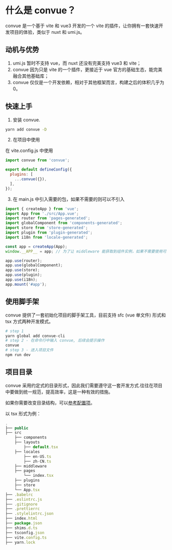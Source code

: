 # 什么是 convue？

convue 是一个基于 vite 和 vue3 开发的一个 vite 的插件，让你拥有一套快速开发项目的体验，类似于 nuxt 和 umi.js。

## 动机与优势

1. umi.js 暂时不支持 vue，而 nuxt 还没有完美支持 vue3 和 vite；
2. convue 因为只是 vite 的一个插件，更接近于 vue 官方的基础生态，能完美融合其他基础库；
3. convue 仅仅是一个开发依赖，相对于其他框架而言，构建之后的体积几乎为 0。

## 快速上手

1. 安装 convue.

```bash
yarn add convue -D
```

2. 在项目中使用

在 vite.config.js 中使用

```js
import convue from 'convue';

export default defineConfig({
  plugins: [
    ...convue({}),
  ],
});
```

3. 在 main.js 中引入需要的包，如果不需要的则可以不引入

```js
import { createApp } from 'vue';
import App from './src/App.vue';
import router from 'pages-generated';
import globalComponent from 'components-generated';
import store from 'store-generated';
import plugin from 'plugin-generated';
import i18n from 'locale-generated';

const app = createApp(App);
window.__APP__ = app; // 为了让 middleware 能获取到组件实例，如果不需要使用可以移除该行

app.use(router);
app.use(globalComponent);
app.use(store);
app.use(plugin);
app.use(i18n);
app.mount('#app');
```

## 使用脚手架

convue 提供了一套初始化项目的脚手架工具，目前支持 sfc (vue 单文件) 形式和 tsx 方式两种开发模式。

```bash
# step 1
yarn global add convue-cli
# step 2 - 在命令行中输入 convue, 后续会提示操作
convue
# step 3 - 进入项目文件
npm run dev
```

## 项目目录

convue 采用约定式的目录形式，因此我们需要遵守这一套开发方式.往往在项目中要做到统一规范，提高效率，这是一种有效的措施。

如果你需要改变目录结构，可以[参考配置项](/convue/config/page)。

以 tsx 形式为例：

```js
.
├── public
├── src
    ├── components
    ├── layouts
        ├── default.tsx
    ├── locales
        ├── en-US.ts
        ├── zh-CN.ts
    ├── middleware
    ├── pages
        └── index.tsx
    ├── plugins
    ├── store
    └── App.tsx
├── .babelrc
├── .eslintrc.js
├── .gitignore
├── .prettierrc
├── .stylelintrc.json
├── index.html
├── package.json
├── shims.d.ts
├── tsconfig.json
├── vite.config.ts
├── yarn.lock
```
